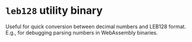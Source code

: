 # `leb128` utility binary

Useful for quick conversion between decimal numbers and LEB128 format.
E.g., for debugging parsing numbers in WebAssembly binaries.
